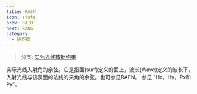 ```yaml
---
title: RAIN
icon: state
prev: RAID
next: RANG
category:
  - 操作数
---
```


> 分类: [实际光线数据约束](/hb/operands/131/882/  "Zemax 操作数 实际光线数据约束")

实际光线入射角的余弦。它是指面(surf)定义的面上，波长(Wave)定义的波长下，入射光线与该表面的法线的夹角的余弦。也可参见RAEN。 
参见 “Hx，Hy，Px和Py”。